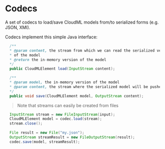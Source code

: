 Codecs
==============

A set of codecs to load/save CloudML models from/to serialized forms (e.g. JSON, XMI).

Codecs implement this simple Java interface:

```java
  /**
  * @param content, the stream from which we can read the serialized version
  * of the model
  * @return the in-memory version of the model
  */
  public CloudMLElement load(InputStream content);

  /**
  * @param model, the in-memory version of the model
  * @param content, the stream where the serialized model will be pushed
  */
  public void save(CloudMLElement model, OutputStream content);
```

> Note that streams can easily be created from files

```java
  InputStream stream = new FileInputStream(input);
  CloudMLElement model = codec.load(stream);
  stream.close();
                
  File result = new File("my.json");
  OutputStream streamResult = new FileOutputStream(result);
  codec.save(model, streamResult);
```
